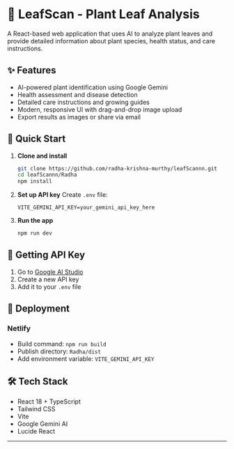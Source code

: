 # 🌿 LeafScan - Plant Leaf Analysis

A React-based web application that uses AI to analyze plant leaves and provide detailed information about plant species, health status, and care instructions.

## ✨ Features

- AI-powered plant identification using Google Gemini
- Health assessment and disease detection
- Detailed care instructions and growing guides
- Modern, responsive UI with drag-and-drop image upload
- Export results as images or share via email

## 🚀 Quick Start

1. **Clone and install**
   ```bash
   git clone https://github.com/radha-krishna-murthy/leafScannn.git
   cd leafScannn/Radha
   npm install
   ```

2. **Set up API key**
   Create `.env` file:
   ```env
   VITE_GEMINI_API_KEY=your_gemini_api_key_here
   ```

3. **Run the app**
   ```bash
   npm run dev
   ```

## 🔑 Getting API Key

1. Go to [Google AI Studio](https://makersuite.google.com/app/apikey)
2. Create a new API key
3. Add it to your `.env` file

## 🚀 Deployment

### Netlify
- Build command: `npm run build`
- Publish directory: `Radha/dist`
- Add environment variable: `VITE_GEMINI_API_KEY`

## 🛠️ Tech Stack

- React 18 + TypeScript
- Tailwind CSS
- Vite
- Google Gemini AI
- Lucide React

---
